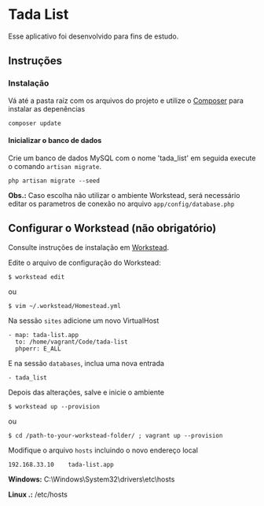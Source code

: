 # Tada List

Esse aplicativo foi desenvolvido para fins de estudo.

## Instruções

### Instalação

Vá até a pasta raíz com os arquivos do projeto e utilize o [Composer](http://getcomposer.org) para instalar as depenências

    composer update

#### Inicializar o banco de dados

Crie um banco de dados MySQL com o nome 'tada_list' em seguida execute
o comando `artisan migrate`.

    php artisan migrate --seed

**Obs.:** Caso escolha não utilizar o ambiente Workstead, será necessário
editar os parametros de conexão no arquivo `app/config/database.php`

## Configurar o Workstead (não obrigatório)

Consulte instruções de instalação em [Workstead](https://github.com/lucasvscn/workstead).

Edite o arquivo de configuração do Workstead:

    $ workstead edit

ou

    $ vim ~/.workstead/Homestead.yml

Na sessão `sites` adicione um novo VirtualHost

    - map: tada-list.app
      to: /home/vagrant/Code/tada-list
      phperr: E_ALL

E na sessão `databases`, inclua uma nova entrada

    - tada_list

Depois das alterações, salve e inicie o ambiente

    $ workstead up --provision

ou

    $ cd /path-to-your-workstead-folder/ ; vagrant up --provision

Modifique o arquivo `hosts` incluindo o novo endereço local

    192.168.33.10    tada-list.app

**Windows:** C:\Windows\System32\drivers\etc\hosts

**Linux .:** /etc/hosts

